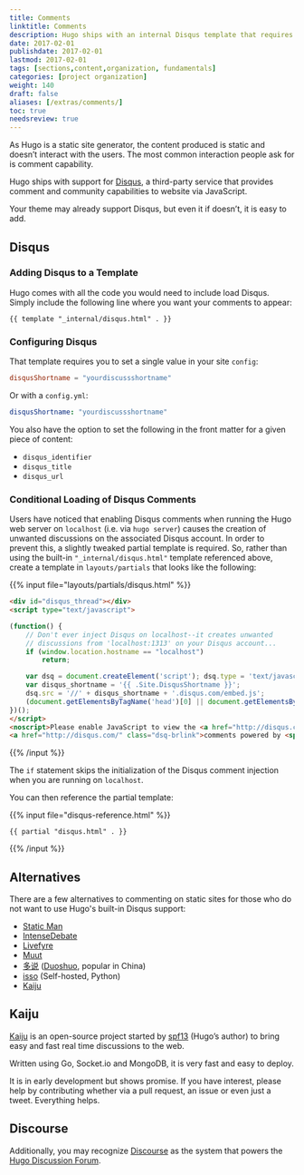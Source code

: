 ```yaml
---
title: Comments
linktitle: Comments
description: Hugo ships with an internal Disqus template that requires negligible effort to implement, but Disqus isn't the only commenting system that will work with your new Hugo website.
date: 2017-02-01
publishdate: 2017-02-01
lastmod: 2017-02-01
tags: [sections,content,organization, fundamentals]
categories: [project organization]
weight: 140
draft: false
aliases: [/extras/comments/]
toc: true
needsreview: true
---
```


<!-- pulled from extras/comments -->

As Hugo is a static site generator, the content produced is static and doesn’t interact with the users. The most common interaction people ask for is comment capability.

Hugo ships with support for [Disqus](https://disqus.com/), a third-party service that provides comment and community capabilities to website via JavaScript.

Your theme may already support Disqus, but even it if doesn’t, it is easy to add.

## Disqus

### Adding Disqus to a Template

Hugo comes with all the code you would need to include load Disqus. Simply include the following line where you want your comments to appear:

```golang
{{ template "_internal/disqus.html" . }}
```

### Configuring Disqus

That template requires you to set a single value in your site `config`:

```toml
disqusShortname = "yourdiscussshortname"
```

Or with a `config.yml`:

```yaml
disqusShortname: "yourdiscussshortname"
```

You also have the option to set the following in the front matter for a given piece of content:

* `disqus_identifier`
* `disqus_title`
* `disqus_url`

### Conditional Loading of Disqus Comments

Users have noticed that enabling Disqus comments when running the Hugo web server on `localhost` (i.e. via `hugo server`) causes the creation of unwanted discussions on the associated Disqus account. In order to prevent this, a slightly tweaked partial template is required. So, rather than using the built-in `"_internal/disqus.html"` template referenced above, create a template in `layouts/partials` that looks like the following:

{{% input file="layouts/partials/disqus.html" %}}
```html
<div id="disqus_thread"></div>
<script type="text/javascript">

(function() {
    // Don't ever inject Disqus on localhost--it creates unwanted
    // discussions from 'localhost:1313' on your Disqus account...
    if (window.location.hostname == "localhost")
        return;

    var dsq = document.createElement('script'); dsq.type = 'text/javascript'; dsq.async = true;
    var disqus_shortname = '{{ .Site.DisqusShortname }}';
    dsq.src = '//' + disqus_shortname + '.disqus.com/embed.js';
    (document.getElementsByTagName('head')[0] || document.getElementsByTagName('body')[0]).appendChild(dsq);
})();
</script>
<noscript>Please enable JavaScript to view the <a href="http://disqus.com/?ref_noscript">comments powered by Disqus.</a></noscript>
<a href="http://disqus.com/" class="dsq-brlink">comments powered by <span class="logo-disqus">Disqus</span></a>
```
{{% /input %}}

The `if` statement skips the initialization of the Disqus comment injection when you are running on `localhost`.

You can then reference the partial template:

{{% input file="disqus-reference.html" %}}
```golang
{{ partial "disqus.html" . }}
```
{{% /input %}}

## Alternatives

There are a few alternatives to commenting on static sites for those who do not want to use Hugo's built-in Disqus support:

* [Static Man](https://staticman.net/)
* [IntenseDebate](http://intensedebate.com/)
* [Livefyre](http://livefyre.com/)
* [Muut](http://muut.com/)
* [多说](http://duoshuo.com/) ([Duoshuo](http://duoshuo.com/), popular in China)
* [isso](http://posativ.org/isso/) (Self-hosted, Python)
* [Kaiju](https://github.com/spf13/kaiju)

## Kaiju

[Kaiju](https://github.com/spf13/kaiju) is an open-source project started by [spf13](http://spf13.com/) (Hugo’s author) to bring easy and fast real time discussions to the web.

Written using Go, Socket.io and MongoDB, it is very fast and easy to deploy.

It is in early development but shows promise. If you have interest, please help by contributing whether via a pull request, an issue or even just a tweet. Everything helps.

## Discourse

Additionally, you may recognize [Discourse](http://www.discourse.org) as the system that powers the [Hugo Discussion Forum](http://discuss.gohugo.io).